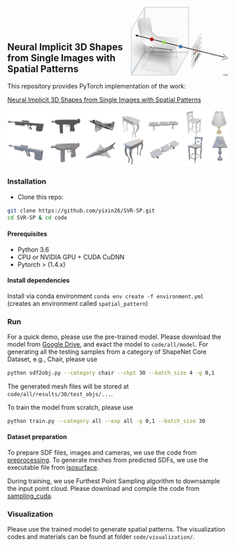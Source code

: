 <img src='fig/sp.gif' align="right" width=225>
<br><br><br>

## Neural Implicit 3D Shapes from Single Images with Spatial Patterns

This repository provides PyTorch implementation of the work:

[Neural Implicit 3D Shapes from Single Images with Spatial Patterns](https://arxiv.org/pdf/2106.03087.pdf)

<img src="./fig/result.png" width="700" />


### Installation
- Clone this repo:
```bash
git clone https://github.com/yixin26/SVR-SP.git
cd SVR-SP & cd code
```

#### Prerequisites
- Python 3.6
- CPU or NVIDIA GPU + CUDA CuDNN
- Pytorch > (1.4.x)

#### Install dependencies
Install via conda environment `conda env create -f environment.yml` (creates an environment called `spatial_pattern`)


### Run

For a quick demo, please use the pre-trained model. Please download the model from [Google Drive](https://drive.google.com/file/d/1gLNrlg0NLG6VndslWMTRZqU6ZqV9P-ax/view?usp=sharing),
and exact the model to ```code/all/model```.
For generating all the testing samples from a category of ShapeNet Core Dataset, e.g., Chair, please use

```bash
python sdf2obj.py --category chair --ckpt 30 --batch_size 4 -g 0,1
```
The generated mesh files will be stored at  ```code/all/results/30/test_objs/...```. 

To train the model from scratch, please use
```bash
python train.py --category all --exp all -g 0,1 --batch_size 30
```

#### Dataset preparation
To prepare SDF files, images and cameras, we use the code from [preprocessing](https://github.com/laughtervv/DISN/tree/master/preprocessing). 
To generate meshes from predicted SDFs, we use the executable file from [isosurface](https://github.com/laughtervv/DISN/tree/master/isosurface).

During training, we use Furthest Point Sampling algorithm to downsample the input point cloud. Please download and compile the code from [sampling_cuda](https://github.com/daerduoCarey/pt2pc/tree/master/sampling).

### Visualization

Please use the trained model to generate spatial patterns. The visualization codes and materials can be found at folder ```code/visualization/```.


